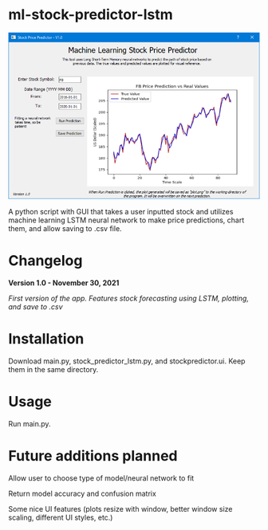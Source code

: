 # ml-stock-predictor-lstm
![](https://github.com/KodeUniverse/ml-stock-predictor-lstm/blob/48263f780777a0c90240013a162326c1916ba13f/screenshots/screenshot_1.png)

A python script with GUI that takes a user inputted stock and utilizes machine learning LSTM neural network to make price predictions, chart them, and allow saving to .csv file.

# Changelog

**Version 1.0 - November 30, 2021**

*First version of the app. Features stock forecasting using LSTM, plotting, and save to .csv*

# Installation

Download main.py, stock_predictor_lstm.py, and stockpredictor.ui. Keep them in the same directory.

# Usage

Run main.py.

# Future additions planned

Allow user to choose type of model/neural network to fit
 
Return model accuracy and confusion matrix

Some nice UI features (plots resize with window, better window size scaling, different UI styles, etc.)


